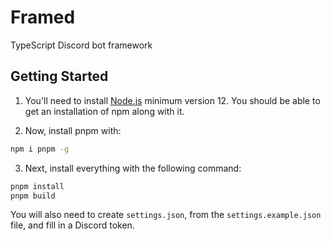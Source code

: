# Framed

TypeScript Discord bot framework

## Getting Started

1. You'll need to install [Node.js](https://nodejs.org/) minimum version 12. You should be able to get an installation of npm along with it.

2. Now, install pnpm with:

```bash
npm i pnpm -g
```
3. Next, install everything with the following command:

```bash
pnpm install
pnpm build
```

You will also need to create `settings.json`, from the `settings.example.json` file, and fill in a Discord token.